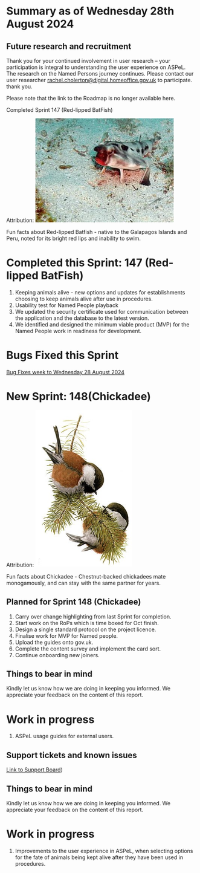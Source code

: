 # Summary as of Wednesday 28th August 2024



## Future research and recruitment 

Thank you for your continued involvement in user research – your participation is integral to understanding the user experience on ASPeL. The research on the Named Persons journey continues. Please contact our user researcher rachel.cholerton@digital.homeoffice.gov.uk to participate. thank you.  
 


Please note that the link to the Roadmap is no longer available here.



Completed Sprint 147 (Red-lipped BatFish)


Attribution:
![Rein Ketelaars, CC BY-SA 2.0 <https://creativecommons.org/licenses/by-sa/2.0>, via Wikimedia Commons](256px-Red-lipped_Bat_fish.jpg)








Fun facts about Red-lipped Batfish - native to the Galapagos Islands and Peru, noted for its bright red lips and inability to swim.


# Completed this Sprint: 147 (Red-lipped BatFish)
1) Keeping animals alive - new options and updates for establishments choosing to keep animals alive after use in procedures.
2) Usability test for Named People playback
3) We updated the security certificate used for communication between the application and the database to the latest version.
4) We identified and designed the minimum viable product (MVP) for the Named People work in readiness for development.


   

# Bugs Fixed this Sprint 
[Bug Fixes week to Wednesday 28 August 2024](Bugs280824.jpg)


# New Sprint: 148(Chickadee)








Attribution:
![Louis Agassiz Fuertes (1874-1927) artist, authors of the written work variously listed as Harriman Alaska Expedition (1899), Edward Henry Harriman, Clinton Hart Merriam, Public domain, via Wikimedia Commons](graphs/256px-chickadee.jpg)





Fun facts about Chickadee - Chestnut-backed chickadees mate monogamously, and can stay with the same partner for years.




## Planned for Sprint 148 (Chickadee)

1) Carry over change highlighting from last Sprint for completion.
2) Start work on the RoPs which is time boxed for Oct finish.
3) Design a single standard protocol on the project licence.
4) Finalise work for MVP for Named people.
5) Upload the guides onto gov.uk.
6) Complete the content survey and implement the card sort.
7) Continue onboarding new joiners.
   


   


## Things to bear in mind
Kindly let us know how we are doing in keeping you informed. We appreciate your feedback on the content of this report.

# Work in progress
1) ASPeL usage guides for external users.
  

   
 
   
## Support tickets and known issues
[Link to Support Board](https://collaboration.homeoffice.gov.uk/jira/secure/RapidBoard.jspa?rapidView=1717))



   


## Things to bear in mind
Kindly let us know how we are doing in keeping you informed. We appreciate your feedback on the content of this report.

# Work in progress
1) Improvements to the user experience in ASPeL, when selecting options for the fate of animals being kept alive after they have been used in procedures.
  

   
 
   
